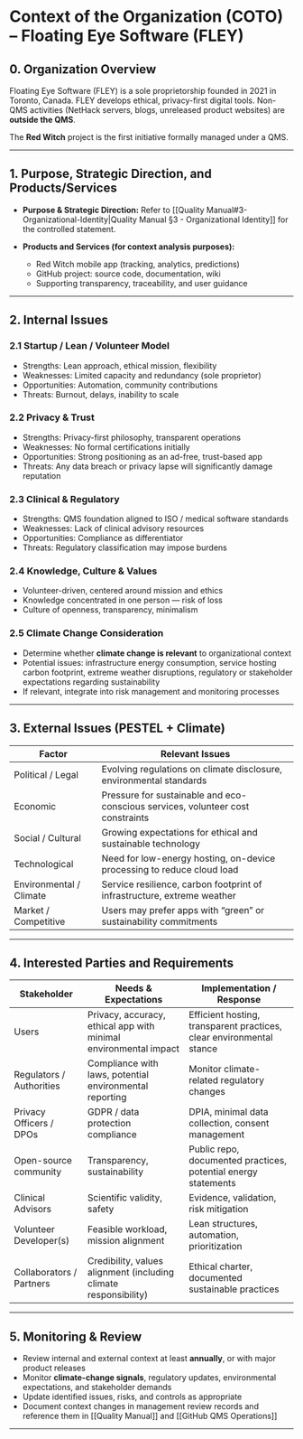 # **Context of the Organization (COTO) – Floating Eye Software (FLEY)**

## 0. Organization Overview

Floating Eye Software (FLEY) is a sole proprietorship founded in 2021 in Toronto, Canada.
FLEY develops ethical, privacy-first digital tools. Non-QMS activities (NetHack servers, blogs, unreleased product websites) are **outside the QMS**.

The **Red Witch** project is the first initiative formally managed under a QMS.

---

## 1. Purpose, Strategic Direction, and Products/Services

* **Purpose & Strategic Direction:** Refer to [[Quality Manual#3-Organizational-Identity|Quality Manual §3 - Organizational Identity]] for the controlled statement.

* **Products and Services (for context analysis purposes):**

  * Red Witch mobile app (tracking, analytics, predictions)
  * GitHub project: source code, documentation, wiki
  * Supporting transparency, traceability, and user guidance

---

## 2. Internal Issues

### 2.1 Startup / Lean / Volunteer Model

* Strengths: Lean approach, ethical mission, flexibility
* Weaknesses: Limited capacity and redundancy (sole proprietor)
* Opportunities: Automation, community contributions
* Threats: Burnout, delays, inability to scale

### 2.2 Privacy & Trust

* Strengths: Privacy-first philosophy, transparent operations
* Weaknesses: No formal certifications initially
* Opportunities: Strong positioning as an ad-free, trust-based app
* Threats: Any data breach or privacy lapse will significantly damage reputation

### 2.3 Clinical & Regulatory

* Strengths: QMS foundation aligned to ISO / medical software standards
* Weaknesses: Lack of clinical advisory resources
* Opportunities: Compliance as differentiator
* Threats: Regulatory classification may impose burdens

### 2.4 Knowledge, Culture & Values

* Volunteer-driven, centered around mission and ethics
* Knowledge concentrated in one person — risk of loss
* Culture of openness, transparency, minimalism

### 2.5 Climate Change Consideration

* Determine whether **climate change is relevant** to organizational context
* Potential issues: infrastructure energy consumption, service hosting carbon footprint, extreme weather disruptions, regulatory or stakeholder expectations regarding sustainability
* If relevant, integrate into risk management and monitoring processes

---

## 3. External Issues (PESTEL + Climate)

| Factor                  | Relevant Issues                                                                 |
| ----------------------- | ------------------------------------------------------------------------------- |
| Political / Legal       | Evolving regulations on climate disclosure, environmental standards             |
| Economic                | Pressure for sustainable and eco-conscious services, volunteer cost constraints |
| Social / Cultural       | Growing expectations for ethical and sustainable technology                     |
| Technological           | Need for low-energy hosting, on-device processing to reduce cloud load          |
| Environmental / Climate | Service resilience, carbon footprint of infrastructure, extreme weather         |
| Market / Competitive    | Users may prefer apps with “green” or sustainability commitments                |

---

## 4. Interested Parties and Requirements

| Stakeholder              | Needs & Expectations                                             | Implementation / Response                                            |
| ------------------------ | ---------------------------------------------------------------- | -------------------------------------------------------------------- |
| Users                    | Privacy, accuracy, ethical app with minimal environmental impact | Efficient hosting, transparent practices, clear environmental stance |
| Regulators / Authorities | Compliance with laws, potential environmental reporting          | Monitor climate-related regulatory changes                           |
| Privacy Officers / DPOs  | GDPR / data protection compliance                                | DPIA, minimal data collection, consent management                    |
| Open-source community    | Transparency, sustainability                                     | Public repo, documented practices, potential energy statements       |
| Clinical Advisors        | Scientific validity, safety                                      | Evidence, validation, risk mitigation                                |
| Volunteer Developer(s)   | Feasible workload, mission alignment                             | Lean structures, automation, prioritization                          |
| Collaborators / Partners | Credibility, values alignment (including climate responsibility) | Ethical charter, documented sustainable practices                    |

---

## 5. Monitoring & Review

* Review internal and external context at least **annually**, or with major product releases
* Monitor **climate-change signals**, regulatory updates, environmental expectations, and stakeholder demands
* Update identified issues, risks, and controls as appropriate
* Document context changes in management review records and reference them in [[Quality Manual]] and [[GitHub QMS Operations]]

---
